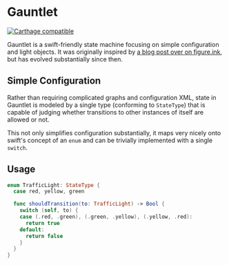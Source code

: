 # Gauntlet

[![Carthage compatible](https://img.shields.io/badge/Carthage-compatible-4BC51D.svg?style=flat)](https://github.com/Carthage/Carthage)

Gauntlet is a swift-friendly state machine focusing on simple configuration and light objects. It was originally inspired by [a blog post over on figure.ink](http://www.figure.ink/blog/2015/1/31/swift-state-machines-part-1), but has evolved substantially since then.

## Simple Configuration
Rather than requiring complicated graphs and configuration XML, state in Gauntlet is modeled by a single type (conforming to `StateType`) that is capable of judging whether transitions to other instances of itself are allowed or not. 

This not only simplifies configuration substantially, it maps very nicely onto swift's concept of an `enum` and can be trivially implemented with a single `switch`.   

## Usage

```swift
enum TrafficLight: StateType {
  case red, yellow, green

  func shouldTransition(to: TrafficLight) -> Bool {
    switch (self, to) {
    case (.red, .green), (.green, .yellow), (.yellow, .red):
      return true
    default:
      return false
    }
  }
}
```
